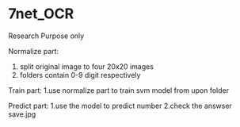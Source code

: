 # 7net_OCR
Research Purpose only

Normalize part:
1. split original image to four 20x20 images
2.  folders contain  0-9 digit respectively

Train part:
1.use normalize part to train svm model from upon folder 

Predict part:
1.use the model to predict number
2.check the answser save.jpg
